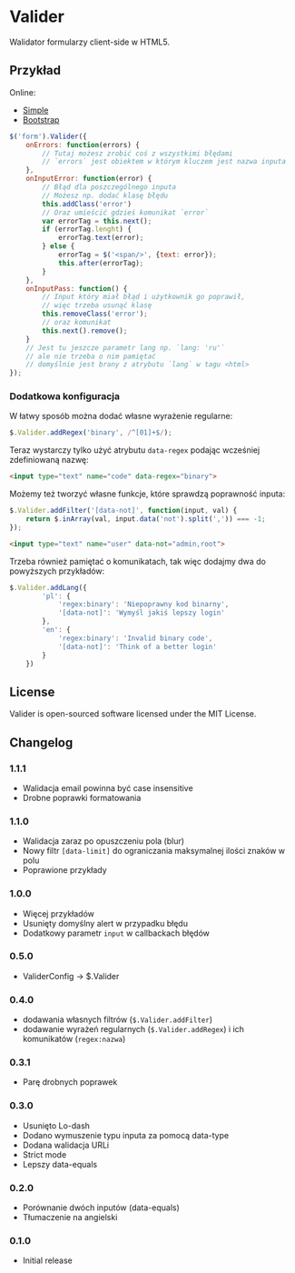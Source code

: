 # Valider
Walidator formularzy client-side w HTML5.

## Przykład
Online:
- [Simple](http://9px.pl/Projects/Valider/demos/example.html)
- [Bootstrap](http://9px.pl/Projects/Valider/demos/bootstrap.html)

```js
$('form').Valider({
	onErrors: function(errors) {
		// Tutaj możesz zrobić coś z wszystkimi błędami
		// `errors` jest obiektem w którym kluczem jest nazwa inputa
	},
	onInputError: function(error) {
		// Błąd dla poszczególnego inputa
		// Możesz np. dodać klasę błędu
		this.addClass('error')
		// Oraz umieścić gdzieś komunikat `error`
		var errorTag = this.next();
		if (errorTag.lenght) {
			errorTag.text(error);
		} else {
			errorTag = $('<span/>', {text: error});
			this.after(errorTag);
		}
	},
	onInputPass: function() {
		// Input który miał błąd i użytkownik go poprawił,
		// więc trzeba usunąć klasę
		this.removeClass('error');
		// oraz komunikat
		this.next().remove();
	}
	// Jest tu jeszcze parametr lang np. `lang: 'ru'`
	// ale nie trzeba o nim pamiętać
	// domyślnie jest brany z atrybutu `lang` w tagu <html>
});
```

### Dodatkowa konfiguracja

W łatwy sposób można dodać własne wyrażenie regularne:
```js
$.Valider.addRegex('binary', /^[01]+$/);
```
Teraz wystarczy tylko użyć atrybutu `data-regex` podając wcześniej zdefiniowaną nazwę:
```html
<input type="text" name="code" data-regex="binary">
```

Możemy też tworzyć własne funkcje, które sprawdzą poprawność inputa:
```js
$.Valider.addFilter('[data-not]', function(input, val) {
	return $.inArray(val, input.data('not').split(',')) === -1;
});
```
```html
<input type="text" name="user" data-not="admin,root">
```

Trzeba również pamiętać o komunikatach, tak więc dodajmy dwa do powyższych przykładów:
```js
$.Valider.addLang({
		'pl': {
			'regex:binary': 'Niepoprawny kod binarny',
			'[data-not]': 'Wymyśl jakiś lepszy login'
		},
		'en': {
			'regex:binary': 'Invalid binary code',
			'[data-not]': 'Think of a better login'
		}
	})
```

## License
Valider is open-sourced software licensed under the MIT License.

## Changelog

### 1.1.1
- Walidacja email powinna być case insensitive
- Drobne poprawki formatowania

### 1.1.0
- Walidacja zaraz po opuszczeniu pola (blur)
- Nowy filtr `[data-limit]` do ograniczania maksymalnej ilości znaków w polu
- Poprawione przykłady

### 1.0.0
- Więcej przykładów
- Usunięty domyślny alert w przypadku błędu
- Dodatkowy parametr `input` w callbackach błędów

### 0.5.0
- ValiderConfig -> $.Valider

### 0.4.0
- dodawania własnych filtrów (`$.Valider.addFilter`)
- dodawanie wyrażeń regularnych (`$.Valider.addRegex`) i ich komunikatów (`regex:nazwa`)

### 0.3.1
- Parę drobnych poprawek

### 0.3.0
- Usunięto Lo-dash
- Dodano wymuszenie typu inputa za pomocą data-type
- Dodana walidacja URLi
- Strict mode
- Lepszy data-equals

### 0.2.0
- Porównanie dwóch inputów (data-equals)
- Tłumaczenie na angielski

### 0.1.0
- Initial release